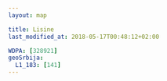 ```yaml
---
layout: map

title: Lisine
last_modified_at: 2018-05-17T00:48:12+02:00

WDPA: [328921]
geoSrbija:
  L1_183: [141]
---
```

